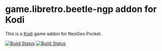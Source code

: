 # game.libretro.beetle-ngp addon for Kodi

This is a [Kodi](http://kodi.tv) game addon for NeoGeo Pocket.

[![Build Status](https://travis-ci.org/kodi-game/game.libretro.beetle-ngp?branch=master)](https://travis-ci.org/kodi-game/game.libretro.beetle-ngp)
[![Build Status](https://ci.appveyor.com/api/projects/status/github/kodi-game/game.libretro.beetle-ngp?svg=true)](https://ci.appveyor.com/project/kodi-game/game-libretro-beetle-ngp)
